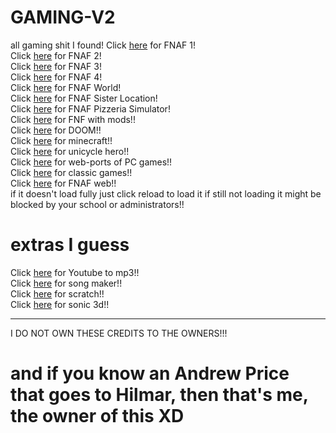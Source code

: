 # GAMING-V2
all gaming shit I found!
Click [here](https://irv77.github.io/hd_fnaf/1/) for FNAF 1!<br>
Click [here](https://irv77.github.io/hd_fnaf/2/) for FNAF 2!<br>
Click [here](https://irv77.github.io/hd_fnaf/3/) for FNAF 3!<br>
Click [here](https://irv77.github.io/hd_fnaf/4/) for FNAF 4!<br>
Click [here](https://irv77.github.io/hd_fnaf/w/) for FNAF World!<br>
Click [here](https://irv77.github.io/hd_fnaf/sl/) for FNAF Sister Location!<br>
Click [here](https://irv77.github.io/hd_fnaf/ps/) for FNAF Pizzeria Simulator!<br>
Click [here](https://realdunkin.github.io/fnfmegapack-html5/release/) for FNF with mods!!<br>
Click [here](https://thedoggybrad.github.io/doom_on_js-dos/) for DOOM!!<br>
Click [here](https://eaglercraft-unblocked.neocities.org/) for minecraft!!<br>
Click [here](https://unicyclehero.github.io/) for unicycle hero!!<br>
Click [here](https://github.com/genizy/web-port) for web-ports of PC games!!<br>
Click [here](https://archive.org/details/internetarcade) for classic games!!<br>
Click [here](https://dorukyum.github.io/FNAF-Web/) for FNAF web!!<br>
if it doesn't load fully just click reload to load it if still not loading it might be blocked by your school or administrators!!<br>

# extras I guess
Click [here](https://cnvmp3.com/v43) for Youtube to mp3!!<br>
Click [here](https://ultraabox.github.io/) for song maker!!<br>
Click [here](https://scratch.mit.edu/) for scratch!!<br>
Click [here](https://vinmannie.github.io/srb2web/) for sonic 3d!!<br>
 
 
 <hr>

I DO NOT OWN THESE CREDITS TO THE OWNERS!!!<br>
<h1>and if you know an Andrew Price that goes to Hilmar, then that's me, the owner of this XD</h1>

